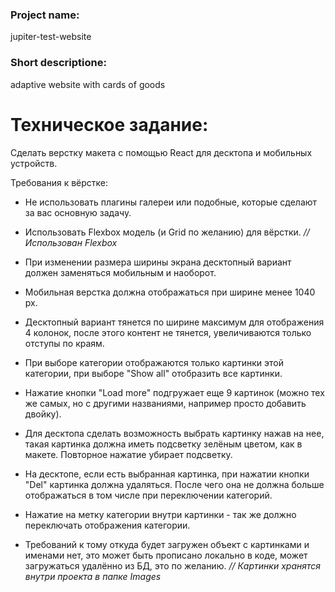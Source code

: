 ###  Project name:   
jupiter-test-website

###  Short descriptione:   
adaptive website with cards of goods

# **Техническое задание:**

Сделать верстку макета с помощью React для десктопа и мобильных устройств.

Требования к вёрстке:

- Не использовать плагины галереи или подобные, которые сделают за вас основную задачу.

- Использовать Flexbox модель (и Grid по желанию) для вёрстки. _// Использован Flexbox_

- При изменении размера ширины экрана десктопный вариант должен заменяться мобильным и наоборот.

- Мобильная верстка должна отображаться при ширине менее 1040 px.

- Десктопный вариант тянется по ширине максимум для отображения 4 колонок, после этого контент не тянется, увеличиваются только отступы по краям.

- При выборе категории отображаются только картинки этой категории, при выборе "Show all" отобразить все картинки.

- Нажатие кнопки "Load more" подгружает еще 9 картинок (можно тех же самых, но с другими названиями, например просто добавить двойку).

- Для десктопа сделать возможность выбрать картинку нажав на нее, такая картинка должна иметь подсветку зелёным цветом, как в макете. Повторное нажатие убирает подсветку.

- На десктопе, если есть выбранная картинка, при нажатии кнопки "Del" картинка должна удаляться. После чего она не должна больше отображаться в том числе при переключении категорий.

- Нажатие на метку категории внутри картинки - так же должно переключать отображения категории.

- Требований к тому откуда будет загружен объект с картинками и именами нет, это может быть прописано локально в коде, может загружаться удалённо из БД, это по желанию. _// Картинки хранятся внутри проекта в папке Images_
